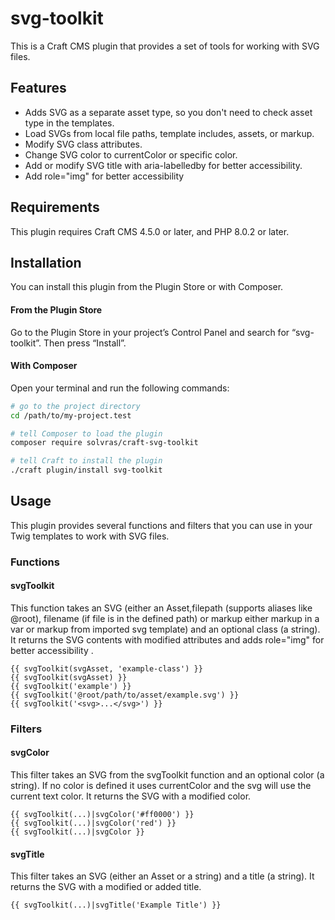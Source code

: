 # svg-toolkit

This is a Craft CMS plugin that provides a set of tools for working with SVG files.

## Features

- Adds SVG as a separate asset type, so you don't need to check asset type in the templates.
- Load SVGs from local file paths, template includes, assets, or markup.
- Modify SVG class attributes.
- Change SVG color to currentColor or specific color.
- Add or modify SVG title with aria-labelledby for better accessibility.
- Add role="img" for better accessibility

## Requirements

This plugin requires Craft CMS 4.5.0 or later, and PHP 8.0.2 or later.

## Installation

You can install this plugin from the Plugin Store or with Composer.

#### From the Plugin Store

Go to the Plugin Store in your project’s Control Panel and search for “svg-toolkit”. Then press “Install”.

#### With Composer

Open your terminal and run the following commands:

```bash
# go to the project directory
cd /path/to/my-project.test

# tell Composer to load the plugin
composer require solvras/craft-svg-toolkit

# tell Craft to install the plugin
./craft plugin/install svg-toolkit
```


## Usage

This plugin provides several functions and filters that you can use in your Twig templates to work with SVG files.

### Functions

#### svgToolkit

This function takes an SVG (either an Asset,filepath (supports aliases like @root), filename (if file is in the defined path) or markup either markup in a var or markup from imported svg template) and an optional class (a string). It returns the SVG contents with modified attributes and adds role="img" for better accessibility .

```twig
{{ svgToolkit(svgAsset, 'example-class') }}
{{ svgToolkit(svgAsset) }}
{{ svgToolkit('example') }}
{{ svgToolkit('@root/path/to/asset/example.svg') }}
{{ svgToolkit('<svg>...</svg>') }}
```

### Filters

#### svgColor

This filter takes an SVG from the svgToolkit function and an optional color (a string). If no color is defined it uses currentColor and the svg will use the current text color. It returns the SVG with a modified color.

```twig
{{ svgToolkit(...)|svgColor('#ff0000') }}
{{ svgToolkit(...)|svgColor('red') }}
{{ svgToolkit(...)|svgColor }}
```

#### svgTitle

This filter takes an SVG (either an Asset or a string) and a title (a string). It returns the SVG with a modified or added title.

```twig
{{ svgToolkit(...)|svgTitle('Example Title') }}
```

